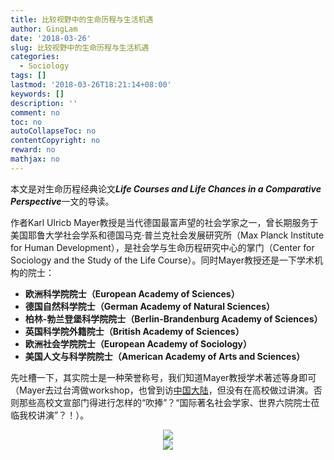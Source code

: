 ```yaml
---
title: 比较视野中的生命历程与生活机遇
author: GingLam
date: '2018-03-26'
slug: 比较视野中的生命历程与生活机遇
categories:
  - Sociology
tags: []
lastmod: '2018-03-26T18:21:14+08:00'
keywords: []
description: ''
comment: no
toc: no
autoCollapseToc: no
contentCopyright: no
reward: no
mathjax: no
---
```


本文是对生命历程经典论文***Life Courses and Life Chances in a Comparative Perspective***一文的导读。

作者Karl Ulricb Mayer教授是当代德国最富声望的社会学家之一，曾长期服务于美国耶鲁大学社会学系和德国马克·普兰克社会发展研究所（Max Planck Institute for Human Development），是社会学与生命历程研究中心的掌门（Center for Sociology and the Study of the Life Course）。同时Mayer教授还是一下学术机构的院士：

* **欧洲科学院院士（European Academy of Sciences）**
* **德国自然科学院士（German Academy of Natural Sciences）**
* **柏林-勃兰登堡科学院院士（Berlin-Brandenburg Academy of Sciences）**
* **英国科学院外籍院士（British Academy of Sciences）**
* **欧洲社会学院院士（European Academy of Sociology）**
* **美国人文与科学院院士（American Academy of Arts and Sciences）**

先吐槽一下，其实院士是一种荣誉称号，我们知道Mayer教授学术著述等身即可（Mayer去过台湾做workshop，也曾到访[中国大陆](http://www.nsfc.gov.cn/publish/portal0/tab445/info63201.htm)，但没有在高校做过讲演。否则那些高校文宣部门得进行怎样的“吹捧”？“国际著名社会学家、世界六院院士莅临我校讲演”？！）。

<div align=center><img src="https://raw.githubusercontent.com/GingLam/website/master/static/media/2018.3.26.10.jpg"></div>

<div align=center><img src="https://raw.githubusercontent.com/GingLam/website/master/static/media/2018.3.26.9.jpg"></div>

